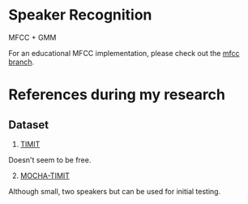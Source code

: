 # Speaker Recognition

MFCC + GMM

For an educational MFCC implementation, please check out the [mfcc branch](https://github.com/nebgnahz/speaker-identification/tree/mfcc).

# References during my research

## Dataset

1. [TIMIT](https://catalog.ldc.upenn.edu/LDC93S1)

Doesn't seem to be free.

2. [MOCHA-TIMIT](http://www.cstr.ed.ac.uk/research/projects/artic/mocha.html)

Although small, two speakers but can be used for initial testing.

